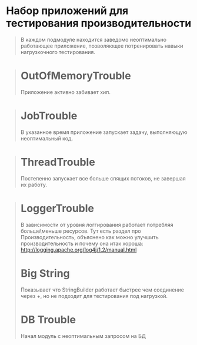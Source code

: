 # Набор приложений для тестирования производительности

> В каждом подмодуле находится заведомо неоптимально работающее приложение, позволяющее потренировать навыки нагрузкочного тестирования. 


> # OutOfMemoryTrouble
> Приложение активно забивает хип.

> # JobTrouble
> В указанное время приложение запускает задачу, выполняющую неоптимальный код.

> # ThreadTrouble
> Постепенно запускает все больше спящих потоков, не завершая их работу.


> # LoggerTrouble
> В зависимости от уровня логгирования работает потребляя больше\меньше ресурсов.
> Тут есть раздел про Производительность, объяснено как можно улучшить производительность и почему она итак хороша:
> http://logging.apache.org/log4j/1.2/manual.html
>
> # Big String
> Показывает что StringBuilder работает быстрее чем соединение через +, но не подходит для тестирования под нагрузкой.
>
>
> # DB Trouble
> Начал модуль с  неоптимальным запросом на БД